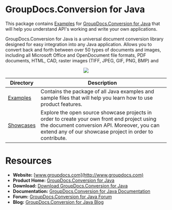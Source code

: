 # GroupDocs.Conversion for Java

This package contains [Examples](https://github.com/groupdocs-conversion/GroupDocs.Conversion-for-Java/tree/master/Examples) for [GroupDocs.Conversion for Java](#) that will help you understand API's working and write your own applications.

GroupDocs.Conversion for Java is a universal document conversion library designed for easy integration into any Java application. Allows you to convert back and forth between over 50 types of documents and images, including all Microsoft Office and OpenDocument file formats, PDF documents, HTML, CAD, raster images (TIFF, JPEG, GIF, PNG, BMP) and 

<p align="center">

  <a title="Download complete GroupDocs.Conversion for Java source code" href="https://codeload.github.com/groupdocs-conversion/GroupDocs.Conversion-for-Java/zip/master">
	<img src="https://raw.github.com/AsposeExamples/java-examples-dashboard/master/images/downloadZip-Button-Large.png" />
  </a>
</p>

Directory | Description
--------- | -----------
[Examples](https://github.com/groupdocs-conversion/GroupDocs.Conversion-for-Java/tree/master/Examples)  | Contains the package of all Java examples and sample files that will help you learn how to use product features.
[Showcases](https://github.com/groupdocs-conversion/GroupDocs.Conversion-for-Java/tree/master/Showcases)  | Explore the open source showcase projects in order to create your own front end project using the document conversion API. Moreover, you can extend any of our showcase project in order to contribute.

# Resources

+ **Website:** [www.groupdocs.com](http://www.groupdocs.com)
+ **Product Home:** [GroupDocs.Conversion for Java](#)
+ **Download:** [Download GroupDocs.Conversion for Java](#)
+ **Documentation:** [GroupDocs.Conversion for Java Documentation](#)
+ **Forum:** [GroupDocs.Conversion for Java Forum](http://groupdocs.com/Community/forums/groupdocs.conversion-product-family/7/showforum.aspx)
+ **Blog:** [GroupDocs.Conversion for Java Blog](http://groupdocs.com/blog/category/conversion)



